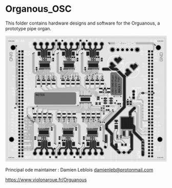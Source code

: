 # Organous_OSC

This folder contains hardware designs and software for the Orguanous, a prototype pipe organ.

![Organous OSC v0.1](https://raw.githubusercontent.com/arpfic/Organous_OSC/master/Hardware/bw_photo_v0.1.jpeg)

Principal ode maintainer : Damien Leblois <damienleb@protonmail.com>

https://www.violonaroue.fr/Orguanous
